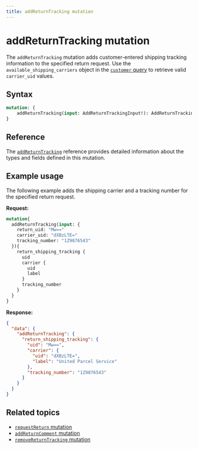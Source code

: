 ```yaml
---
title: addReturnTracking mutation
---
```


# addReturnTracking mutation

The `addReturnTracking` mutation adds customer-entered shipping tracking information to the specified return request. Use the `available_shipping_carriers` object in the [`customer` query](../../customer/queries/customer.md) to retrieve valid `carrier_uid` values.

## Syntax

```graphql
mutation: {
    addReturnTracking(input: AddReturnTrackingInput!): AddReturnTrackingOutput
}
```

## Reference

The [`addReturnTracking`](https://developer.adobe.com/commerce/webapi/graphql-api/index.html#mutation-addReturnTracking) reference provides detailed information about the types and fields defined in this mutation.

## Example usage

The following example adds the shipping carrier and a tracking number for the specified return request.

**Request:**

```graphql
mutation{
  addReturnTracking(input: {
    return_uid: "Mw=="
    carrier_uid: "dXBzLTE="
    tracking_number: "1Z9876543"
  }){
    return_shipping_tracking {
      uid
      carrier {
        uid
        label
      }
      tracking_number
    }
  }
}
```

**Response:**

```json
{
  "data": {
    "addReturnTracking": {
      "return_shipping_tracking": {
        "uid": "Mw==",
        "carrier": {
          "uid": "dXBzLTE=",
          "label": "United Parcel Service"
        },
        "tracking_number": "1Z9876543"
      }
    }
  }
}
```

## Related topics

*  [`requestReturn` mutation](request-return.md)
*  [`addReturnComment` mutation](add-return-comment.md)
*  [`removeReturnTracking` mutation](remove-return-tracking.md)
